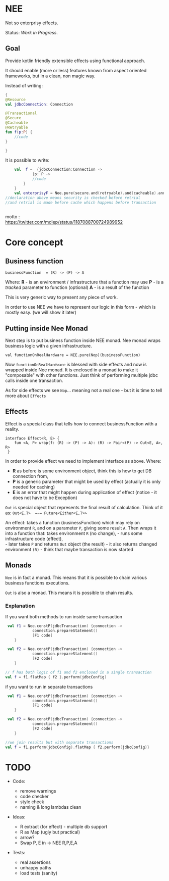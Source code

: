 # NEE

Not so enterprisy effects.

Status: *Work in Progress*.

## Goal 

Provide kotlin friendly extensible effects using functional approach.


It should enable (more or less) features known from aspect oriented frameworks, 
but in a clean, non magic way. 

Instead of writing:

``` kotlin
{
@Resource
val jdbcConnection: Connection

@Transactional
@Secure
@Cacheable
@Retryable
fun f(p:P) {
    //code
}

}
```

It is possible to write:
```kotlin
    val  f =  {jdbcConnection:Connection ->
            {p: P ->
            //code
        }
    }
    val enterprisyF = Nee.pure(secure.and(retryable).and(cacheable).and(transactional), f)
//declaration above means security is checked before retrial
//and retrial is made before cache which happens before transaction 
 
```


motto :  
https://twitter.com/mdiep/status/1187088700724989952


# Core concept

## Business function
```
businessFunction  = (R) -> (P) -> A 
```

Where:
 **R**  - is an environment / infrastructure that a function may use
 **P** - is a *tracked* parameter to function (optional)
 **A** - is a result of the function

This is very generic way to present any piece of work.

In order to use NEE we have to represent our logic in this form - which is mostly easy.
(we will show it later)


## Putting inside Nee Monad

Next step is to put business function inside NEE monad.
Nee monad wraps business logic with a given infrastructure.

```
val functionOnRealHardware = NEE.pure(Nop)(businessFunction)
```

Now `functionOnRealHardware` is blessed with side effects and now is 
wrapped inside Nee monad. It is enclosed in a monad to make it "composable"
with other functions. Just think of performing multiple jdbc calls inside one transaction. 


As for side effects we see `Nop`... meaning not a real one - but it is time to tell more about `Effects`

## Effects

 Effect is a special class that tells how to connect businessFunction with a reality.
 
 ```
 interface Effect<R, E> {
     fun <A, P> wrap(f: (R) -> (P) -> A): (R) -> Pair<(P) -> Out<E, A>, R>
  }
```

In order to provide effect we need to implement interface as above.
Where:
 - **R** as before is some environment object, think this is how to get DB connection from,
 - **P** is a generic parameter that might be used by effect (actually it is only needed for caching)
 - **E** is an error that might happen during application of effect 
            (notice - it does not have to be Exception)
            
```Out``` is special object that represents the final result of calculation. 
Think of it as:  `Out<E,T>  =~= Future<Either<E,T>>`

An effect:
takes a function (businessFunction) which may rely on environment `R`, and on a  parameter `P`, 
giving  some result `A`. 
Then wraps it into a function that:
    takes environment `R` (no change),
      - runs some infrastructure code (effect),  
      - later takes `P` and returns `Out` object (the result)
      - it also returns  changed environment `(R)` - think that maybe transaction is now started            

## Monads

`Nee` is in fact a monad. This means that it is possible to chain various business functions executions.

`Out` is also a monad. This means it is possible to chain results.

### Explanation

If you want both methods to run inside same transaction 
```kotlin
 val f1 = Nee.constP(jdbcTransaction) {connection ->
            connection.prepareStatement()
            [F1 code]
    }

 val f2 = Nee.constP(jdbcTransaction) {connection ->
            connection.prepareStatement()
            [F2 code]
    }

// f has both logic of f1 and f2 enclosed in a single transaction
val f = f1.flatMap { f2 }.perform(jdbcConfig)
```


if you want to run in separate transactions
```kotlin
 val f1 = Nee.constP(jdbcTransaction) {connection ->
            connection.prepareStatement()
            [F1 code]
    }

 val f2 = Nee.constP(jdbcTransaction) {connection ->
            connection.prepareStatement()
            [F2 code]
    }

//we join results but with separate transactions
val f = f1.perform(jdbcConfig).flatMap { f2.perform(jdbcConfig)} 
```

# TODO
- Code:
    - remove warnings
    - code checker
    - style check
    - naming & long lambdas clean 
    
 - Ideas:
    - R extract (for effect) - multiple db support
    - R as Map (ugly but practical)
    - arrow?
    - Swap P, E in  -> NEE R,P,E,A
        
    
- Tests:
    - real assertions
    - unhappy paths
    - load tests (sanity)
